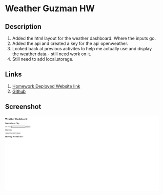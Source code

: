 # Weather Guzman HW

## Description
1. Added the html layout for the weather dashboard. Where the inputs go.
2. Added the api and created a key for the api openweather.
3. Looked back at previous activites to help me actually use and display the weather data.- still need work on it. 
4. Still need to add local.storage.

## Links
1. [Homework Deployed Website link](https://liladobe.github.io/weather-guzman/)
2. [Github](https://github.com/LilAdobe/weather-guzman)
## Screenshot

<img src="assets/weather-hw.png">
